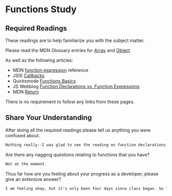 # Functions Study

## Required Readings

These readings are to help familiarize you with the subject matter.

Please read the MDN Glossary entries for [Array](https://developer.mozilla.org/en-US/docs/Glossary/array) and [Object](https://developer.mozilla.org/en-US/docs/Glossary/Object)

As well as the following articles:

-   MDN [function expression](https://developer.mozilla.org/en-US/docs/Web/JavaScript/Reference/Operators/function) reference
-   JSIS [Callbacks](http://javascriptissexy.com/understand-javascript-callback-functions-and-use-them/)
-   Quirksmode [Functions Basics](http://www.quirksmode.org/js/function.html)
-   JS Webblog [Function Declarations vs. Function Expressions](https://javascriptweblog.wordpress.com/2010/07/06/function-declarations-vs-function-expressions/)
-   MDN [Return](https://developer.mozilla.org/en-US/docs/Web/JavaScript/Reference/Statements/return)

There is no requirement to follow any links from these pages.

## Share Your Understanding

After doing all the required readings please tell us anything you were confused about.

```md
Nothing really--I was glad to see the reading on function declarations vs. expressions because that was something I had been wondering about. Many of the online tutorials I had done primarily favored function declarations, and I had wondered why we'd avoided them in class so far.
```

Are there any nagging questions relating to functions that you have?

```md
Not at the moment.
```

Thus far how are you feeling about your progress as a developer, please give
an extensive answer?

```md
I am feeling okay, but it's only been four days since class began. So far, most of what's been covered has been review for me, from either the fundamentals for this class or other tutorials I completed online. These days have been helpful in solidifying and clarifying a lot of concepts I have seen before, and so I am glad for that. However, I also feel a little odd commenting on my progress as a developer mostly because "progress" to me denotes a process of growth and change that occurs over time. And I'm still just at the beginning--and I also haven't learned a lot of new material over these days. So honestly, I don't feel as though I've made huge progress as a developer yet, but at the same time, I'm not alarmed by that. I feel (hope?) I'm around where I'd expect or need to be. There's a long road ahead, still.
```
